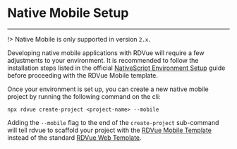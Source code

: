 # Native Mobile Setup
---
!> Native Mobile is only supported in version `2.x`.


Developing native mobile applications with RDVue will require a few adjustments to your environment. It is recommended to follow the installation steps listed in the official [NativeScript Environment Setup](https://docs.nativescript.org/environment-setup.html) guide before proceeding with the RDVue Mobile template.

Once your environment is set up, you can create a new native mobile project by running the following command on the cli:

```shell
npx rdvue create-project <project-name> --mobile
```

Adding the `--mobile` flag to the end of the `create-project` sub-command will tell rdvue to scaffold your project with the [RDVue Mobile Template](https://github.com/realdecoy/rdvue-mobile-template) instead of the standard [RDVue Web Template](https://github.com/realdecoy/rdvue-template).